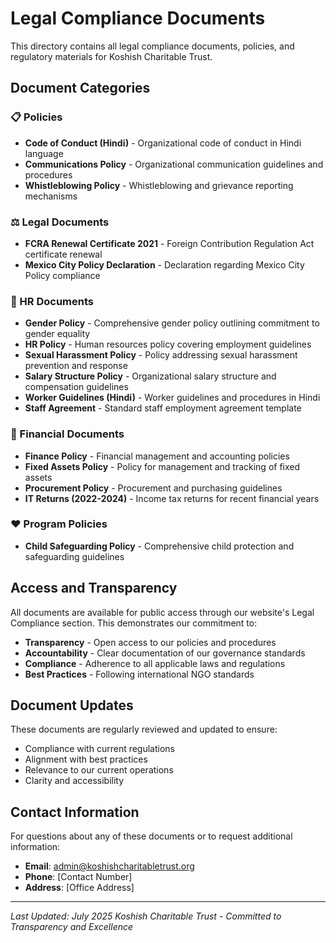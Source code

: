 # Legal Compliance Documents

This directory contains all legal compliance documents, policies, and regulatory materials for Koshish Charitable Trust.

## Document Categories

### 📋 Policies
- **Code of Conduct (Hindi)** - Organizational code of conduct in Hindi language
- **Communications Policy** - Organizational communication guidelines and procedures
- **Whistleblowing Policy** - Whistleblowing and grievance reporting mechanisms

### ⚖️ Legal Documents
- **FCRA Renewal Certificate 2021** - Foreign Contribution Regulation Act certificate renewal
- **Mexico City Policy Declaration** - Declaration regarding Mexico City Policy compliance

### 👥 HR Documents
- **Gender Policy** - Comprehensive gender policy outlining commitment to gender equality
- **HR Policy** - Human resources policy covering employment guidelines
- **Sexual Harassment Policy** - Policy addressing sexual harassment prevention and response
- **Salary Structure Policy** - Organizational salary structure and compensation guidelines
- **Worker Guidelines (Hindi)** - Worker guidelines and procedures in Hindi
- **Staff Agreement** - Standard staff employment agreement template

### 💼 Financial Documents
- **Finance Policy** - Financial management and accounting policies
- **Fixed Assets Policy** - Policy for management and tracking of fixed assets
- **Procurement Policy** - Procurement and purchasing guidelines
- **IT Returns (2022-2024)** - Income tax returns for recent financial years

### ❤️ Program Policies
- **Child Safeguarding Policy** - Comprehensive child protection and safeguarding guidelines

## Access and Transparency

All documents are available for public access through our website's Legal Compliance section. This demonstrates our commitment to:

- **Transparency** - Open access to our policies and procedures
- **Accountability** - Clear documentation of our governance standards
- **Compliance** - Adherence to all applicable laws and regulations
- **Best Practices** - Following international NGO standards

## Document Updates

These documents are regularly reviewed and updated to ensure:
- Compliance with current regulations
- Alignment with best practices
- Relevance to our current operations
- Clarity and accessibility

## Contact Information

For questions about any of these documents or to request additional information:
- **Email**: admin@koshishcharitabletrust.org
- **Phone**: [Contact Number]
- **Address**: [Office Address]

---

*Last Updated: July 2025*
*Koshish Charitable Trust - Committed to Transparency and Excellence*
